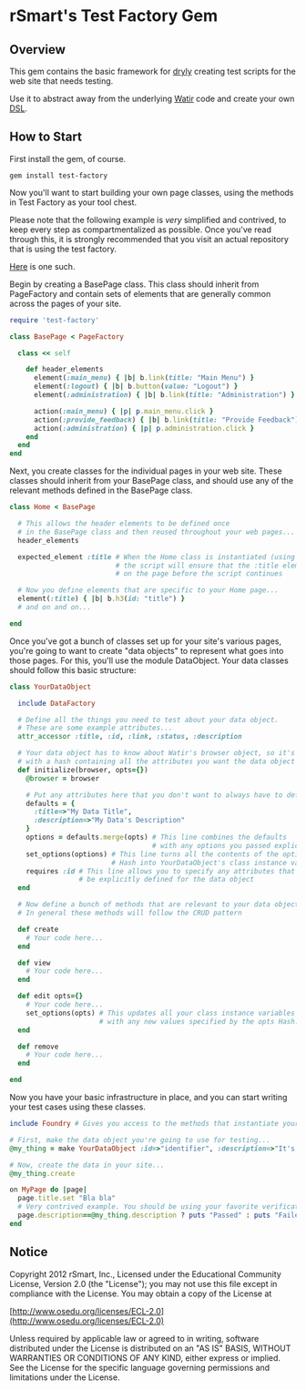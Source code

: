 rSmart's Test Factory Gem
=========================

Overview
--------

This gem contains the basic framework for [dryly](http://en.wikipedia.org/wiki/Don%27t_repeat_yourself) creating test scripts for the web site that needs testing.

Use it to abstract away from the underlying [Watir](http://www.watir.com) code and create your own [DSL](http://en.wikipedia.org/wiki/Domain_specific_language).

How to Start
------------

First install the gem, of course.

    gem install test-factory

Now you'll want to start building your own page classes, using the methods in Test Factory as your tool chest.

Please note that the following example is *very* simplified and contrived, to keep every step as compartmentalized as possible. Once you've read through this, it is strongly recommended that you visit an actual repository that is using the test factory.

[Here](https://github.com/rSmart/sambal-cle) is one such.

Begin by creating a BasePage class. This class should inherit from PageFactory and contain sets of elements that are generally common across the pages of your site.

```ruby
require 'test-factory'

class BasePage < PageFactory

  class << self

    def header_elements
      element(:main_menu) { |b| b.link(title: "Main Menu") }
      element(:logout) { |b| b.button(value: "Logout") }
      element(:administration) { |b| b.link(title: "Administration") }

      action(:main_menu) { |p| p.main_menu.click }
      action(:provide_feedback) { |b| b.link(title: "Provide Feedback").click }
      action(:administration) { |p| p.administration.click }
    end
  end
end

```

Next, you create classes for the individual pages in your web site. These classes should inherit from your BasePage class, and should use any of the relevant methods defined in the BasePage class.

```ruby
class Home < BasePage

  # This allows the header elements to be defined once
  # in the BasePage class and then reused throughout your web pages...
  header_elements

  expected_element :title # When the Home class is instantiated (using the Foundry),
                          # the script will ensure that the :title element is present
                          # on the page before the script continues

  # Now you define elements that are specific to your Home page...
  element(:title) { |b| b.h3(id: "title") }
  # and on and on...

end
```

Once you've got a bunch of classes set up for your site's various pages, you're going to want to create "data objects" to represent what goes into those pages. For this, you'll use the module DataObject. Your data classes should follow this basic structure:

```ruby
class YourDataObject

  include DataFactory

  # Define all the things you need to test about your data object.
  # These are some example attributes...
  attr_accessor :title, :id, :link, :status, :description

  # Your data object has to know about Watir's browser object, so it's passed to it here, along
  # with a hash containing all the attributes you want the data object to have
  def initialize(browser, opts={})
    @browser = browser

    # Put any attributes here that you don't want to always have to define explicitly...
    defaults = {
      :title=>"My Data Title",
      :description=>"My Data's Description"
    }
    options = defaults.merge(opts) # This line combines the defaults
                                   # with any options you passed explicitly
    set_options(options) # This line turns all the contents of the options
                         # Hash into YourDataObject's class instance variables
    requires :id # This line allows you to specify any attributes that must
                 # be explicitly defined for the data object
  end

  # Now define a bunch of methods that are relevant to your data object.
  # In general these methods will follow the CRUD pattern

  def create
    # Your code here...
  end

  def view
    # Your code here...
  end

  def edit opts={}
    # Your code here...
    set_options(opts) # This updates all your class instance variables
                      # with any new values specified by the opts Hash.
  end

  def remove
    # Your code here...
  end

end
```

Now you have your basic infrastructure in place, and you can start writing your test cases using these classes.

```ruby
include Foundry # Gives you access to the methods that instantiate your Page and Data classes

# First, make the data object you're going to use for testing...
@my_thing = make YourDataObject :id=>"identifier", :description=>"It's lovely."

# Now, create the data in your site...
@my_thing.create

on MyPage do |page|
  page.title.set "Bla bla"
  # Very contrived example. You should be using your favorite verification framework here:
  page.description==@my_thing.description ? puts "Passed" : puts "Failed"
end

```

Notice
------

Copyright 2012 rSmart, Inc., Licensed under the Educational Community License, Version 2.0 (the "License"); you may not use this file except in compliance with the License. You may obtain a copy of the License at

[http://www.osedu.org/licenses/ECL-2.0](http://www.osedu.org/licenses/ECL-2.0)

Unless required by applicable law or agreed to in writing, software distributed under the License is distributed on an "AS IS" BASIS, WITHOUT WARRANTIES OR CONDITIONS OF ANY KIND, either express or implied. See the License for the specific language governing permissions and limitations under the License.